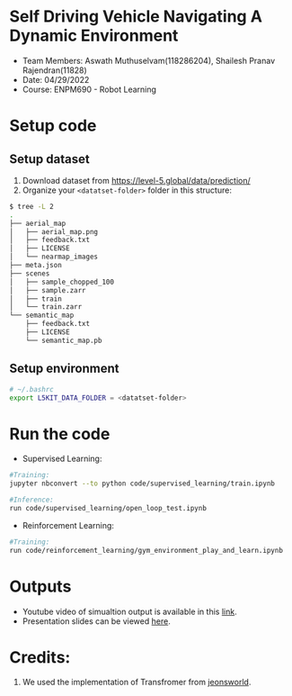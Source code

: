 # Self Driving Vehicle Navigating A Dynamic Environment
- Team Members: Aswath Muthuselvam(118286204), Shailesh Pranav Rajendran(11828)
- Date: 04/29/2022
- Course: ENPM690 - Robot Learning

# Setup code
## Setup dataset
1. Download dataset from https://level-5.global/data/prediction/
2. Organize your `<datatset-folder>` folder in this structure:
```bash
$ tree -L 2
.
├── aerial_map
│   ├── aerial_map.png
│   ├── feedback.txt
│   ├── LICENSE
│   └── nearmap_images
├── meta.json
├── scenes
│   ├── sample_chopped_100
│   ├── sample.zarr
│   ├── train
│   └── train.zarr
└── semantic_map
    ├── feedback.txt
    ├── LICENSE
    └── semantic_map.pb
```


## Setup environment
```bash
# ~/.bashrc
export L5KIT_DATA_FOLDER = <datatset-folder>
```


# Run the code
- Supervised Learning:
```bash
#Training:
jupyter nbconvert --to python code/supervised_learning/train.ipynb

#Inference:
run code/supervised_learning/open_loop_test.ipynb

```

- Reinforcement Learning:
```bash
#Training:
run code/reinforcement_learning/gym_environment_play_and_learn.ipynb
```

# Outputs
- Youtube video of simualtion output is available in this [link](https://youtu.be/fpV1gaZ-MUo).
- Presentation slides can be viewed [here](https://docs.google.com/presentation/d/116xFGsb_S7knmKC9q_JUTmFY5BpfA18oL2fppOOVqqc/edit?usp=sharing).

# Credits:
1. We used the implementation of Transfromer from [jeonsworld](https://github.com/jeonsworld/ViT-pytorch). 